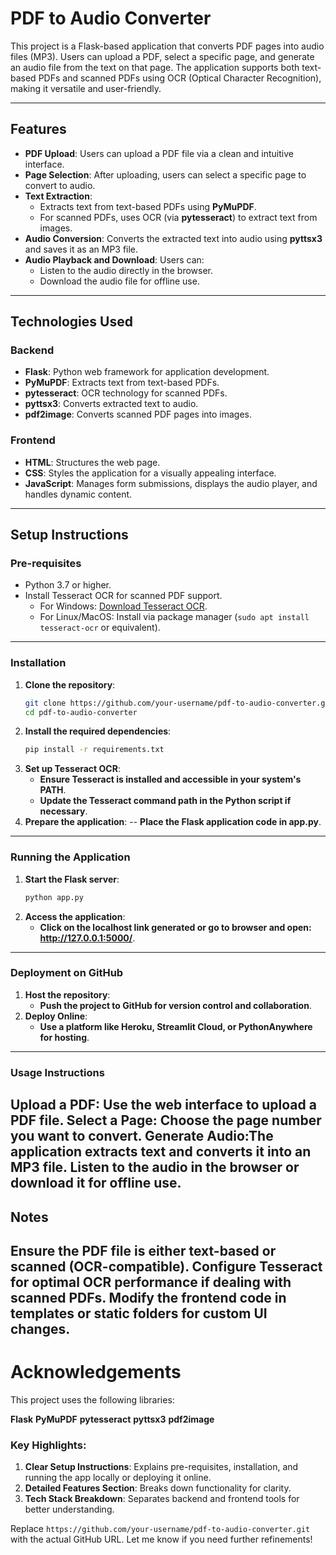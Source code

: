 # PDF to Audio Converter

This project is a Flask-based application that converts PDF pages into audio files (MP3). Users can upload a PDF, select a specific page, and generate an audio file from the text on that page. The application supports both text-based PDFs and scanned PDFs using OCR (Optical Character Recognition), making it versatile and user-friendly. 

---

## Features

- **PDF Upload**: Users can upload a PDF file via a clean and intuitive interface.
- **Page Selection**: After uploading, users can select a specific page to convert to audio.
- **Text Extraction**: 
  - Extracts text from text-based PDFs using **PyMuPDF**.
  - For scanned PDFs, uses OCR (via **pytesseract**) to extract text from images.
- **Audio Conversion**: Converts the extracted text into audio using **pyttsx3** and saves it as an MP3 file.
- **Audio Playback and Download**: Users can:
  - Listen to the audio directly in the browser.
  - Download the audio file for offline use.

---

## Technologies Used

### **Backend**
- **Flask**: Python web framework for application development.
- **PyMuPDF**: Extracts text from text-based PDFs.
- **pytesseract**: OCR technology for scanned PDFs.
- **pyttsx3**: Converts extracted text to audio.
- **pdf2image**: Converts scanned PDF pages into images.

### **Frontend**
- **HTML**: Structures the web page.
- **CSS**: Styles the application for a visually appealing interface.
- **JavaScript**: Manages form submissions, displays the audio player, and handles dynamic content.

---

## Setup Instructions

### **Pre-requisites**
- Python 3.7 or higher.
- Install Tesseract OCR for scanned PDF support.  
  - For Windows: [Download Tesseract OCR](https://github.com/tesseract-ocr/tesseract).
  - For Linux/MacOS: Install via package manager (`sudo apt install tesseract-ocr` or equivalent).

---

### **Installation**

1. **Clone the repository**:
   ```bash
   git clone https://github.com/your-username/pdf-to-audio-converter.git
   cd pdf-to-audio-converter
2. **Install the required dependencies**:
   ```bash
   pip install -r requirements.txt
3. **Set up Tesseract OCR**:
   - **Ensure Tesseract is installed and accessible in your system's PATH**.
   - **Update the Tesseract command path in the Python script if necessary**.
4. **Prepare the application**:
   -- **Place the Flask application code in app.py**.
---


### **Running the Application**

1. **Start the Flask server**:
   ```bash
   python app.py
2. **Access the application**:
   - **Click on the localhost link generated or go to browser and open: http://127.0.0.1:5000/**.
---


### **Deployment on GitHub**

1. **Host the repository**:
   - **Push the project to GitHub for version control and collaboration**.
2. **Deploy Online**:
   - **Use a platform like Heroku, Streamlit Cloud, or PythonAnywhere for hosting**.
---


### **Usage Instructions**
**Upload a PDF**: Use the web interface to upload a PDF file.
**Select a Page**: Choose the page number you want to convert.
**Generate Audio**:The application extracts text and converts it into an MP3 file.
Listen to the audio in the browser or download it for offline use.
---

## **Notes**
**Ensure the PDF file is either text-based or scanned (OCR-compatible)**.
**Configure Tesseract for optimal OCR performance if dealing with scanned PDFs**.
**Modify the frontend code in templates or static folders for custom UI changes**.
---

# **Acknowledgements**
This project uses the following libraries:

**Flask**
**PyMuPDF**
**pytesseract**
**pyttsx3**
**pdf2image**


### Key Highlights:
1. **Clear Setup Instructions**: Explains pre-requisites, installation, and running the app locally or deploying it online.
2. **Detailed Features Section**: Breaks down functionality for clarity.
3. **Tech Stack Breakdown**: Separates backend and frontend tools for better understanding.

Replace `https://github.com/your-username/pdf-to-audio-converter.git` with the actual GitHub URL. Let me know if you need further refinements!





